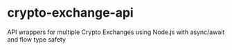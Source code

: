 # crypto-exchange-api
API wrappers for multiple Crypto Exchanges using Node.js with async/await and flow type safety
